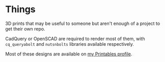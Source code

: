 # Things
3D prints that may be useful to someone but aren't enough of a project to get their own repo.

CadQuery or OpenSCAD are required to render most of them, with `cq_queryabolt` and `nutsnbolts`
libraries available respectively.

Most of these designs are available on [my Printables profile](https://www.printables.com/@mmalecki_221673).
